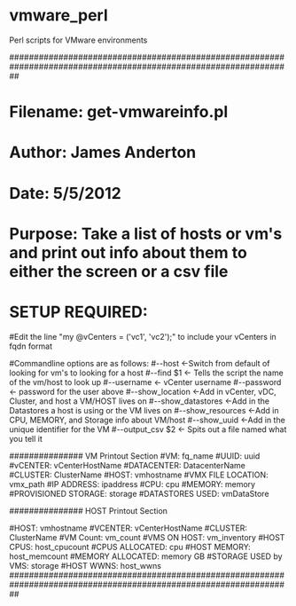 # vmware_perl
Perl scripts for VMware environments

##################################################################################################################
#       Filename: get-vmwareinfo.pl
#       Author: James Anderton
#       Date: 5/5/2012
#       Purpose: Take a list of hosts or vm's and print out info about them to either the screen or a csv file

# SETUP REQUIRED:
#Edit the line "my @vCenters = ('vc1', 'vc2');" to include your vCenters in fqdn format


#Commandline options are as follows:
#--host <-Switch from default of looking for vm's to looking for a host
#--find $1 <- Tells the script the name of the vm/host to look up
#--username <- vCenter username
#--password <- password for the user above
#--show_location <-Add in vCenter, vDC, Cluster, and host a VM/HOST lives on 
#--show_datastores <-Add in the Datastores a host is using or the VM lives on
#--show_resources <-Add in CPU, MEMORY, and Storage info about VM/host
#--show_uuid <-Add in the unique identifier for the VM 
#--output_csv $2 <- Spits out a file named what you tell it

############### VM Printout Section
#VM:			fq_name
#UUID:			uuid
#vCENTER:		vCenterHostName
#DATACENTER:		DatacenterName
#CLUSTER:		ClusterName
#HOST:			vmhostname
#VMX FILE LOCATION:	vmx_path
#IP ADDRESS:		ipaddress
#CPU:			cpu
#MEMORY:			memory
#PROVISIONED STORAGE:	storage
#DATASTORES USED:	vmDataStore

############### HOST Printout Section

#HOST:			vmhostname
#VCENTER:		vCenterHostName
#CLUSTER:		ClusterName
#VM Count:		vm_count
#VMS ON HOST:		vm_inventory
#HOST CPUS:		host_cpucount
#CPUS ALLOCATED:		cpu
#HOST MEMORY:		host_memcount
#MEMORY ALLOCATED:	memory GB
#STORAGE USED by VMS:	storage
#HOST WWNS:		host_wwns
##################################################################################################################
